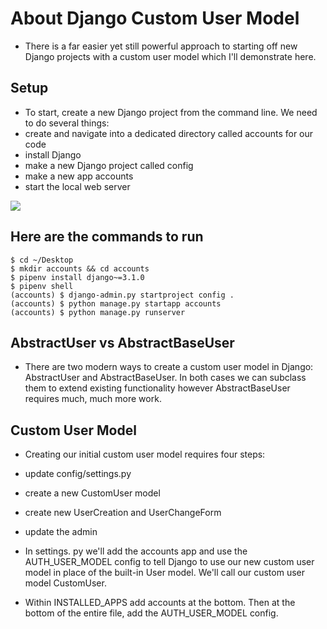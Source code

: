 # About Django Custom User Model

- There is a far easier yet still powerful approach to starting off new Django projects with a custom user model which I'll demonstrate here.

## Setup

- To start, create a new Django project from the command line. We need to do several things:
- create and navigate into a dedicated directory called accounts for our code
- install Django
- make a new Django project called config
- make a new app accounts
- start the local web server

![](https://www.geekinsta.com/content/images/2021/03/create-custom-django-user-model.jpg)

## Here are the commands to run

```
$ cd ~/Desktop
$ mkdir accounts && cd accounts
$ pipenv install django~=3.1.0
$ pipenv shell
(accounts) $ django-admin.py startproject config .
(accounts) $ python manage.py startapp accounts
(accounts) $ python manage.py runserver
```

## AbstractUser vs AbstractBaseUser

- There are two modern ways to create a custom user model in Django: AbstractUser and AbstractBaseUser. In both cases we can subclass them to extend existing functionality however AbstractBaseUser requires much, much more work.

## Custom User Model

- Creating our initial custom user model requires four steps:

- update config/settings.py
- create a new CustomUser model
- create new UserCreation and UserChangeForm
- update the admin
- In settings. py we'll add the accounts app and use the AUTH_USER_MODEL config to tell Django to use our new custom user model in place of the built-in User model. We'll call     our custom user model CustomUser.

- Within INSTALLED_APPS add accounts at the bottom. Then at the bottom of the entire file, add the AUTH_USER_MODEL config.
